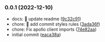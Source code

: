 ## <small>0.0.1 (2022-12-10)</small>

- docs: :memo: update readme ([9c32c91](https://github.com/werdnajoc/base-nextjs-web3-boilerplate/commit/9c32c91))
- chore: :tada: add commit styles rules ([3ada36f](https://github.com/werdnajoc/base-nextjs-web3-boilerplate/commit/3ada36f))
- chore: Fix apollo client imports ([74e82aa](https://github.com/werdnajoc/base-nextjs-web3-boilerplate/commit/74e82aa))
- initial commit ([eaca38a](https://github.com/werdnajoc/base-nextjs-web3-boilerplate/commit/eaca38a))
